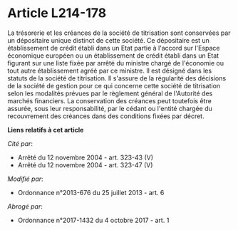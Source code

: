 # Article L214-178

La trésorerie et les créances de la société de titrisation sont conservées par un dépositaire unique distinct de cette
société. Ce dépositaire est un établissement de crédit établi dans un Etat partie à l'accord sur l'Espace économique européen
ou un établissement de crédit établi dans un Etat figurant sur une liste fixée par arrêté du ministre chargé de l'économie ou
tout autre établissement agréé par ce ministre. Il est désigné dans les statuts de la société de titrisation. Il s'assure de
la régularité des décisions de la société de gestion pour ce qui concerne cette société de titrisation selon les modalités
prévues par le règlement général de l'Autorité des marchés financiers. La conservation des créances peut toutefois être
assurée, sous leur responsabilité, par le cédant ou l'entité chargée du recouvrement des créances dans des conditions fixées
par décret.

**Liens relatifs à cet article**

_Cité par_:

  - Arrêté du 12 novembre 2004 - art. 323-43 (V)
  - Arrêté du 12 novembre 2004 - art. 323-47 (V)

_Modifié par_:

  - Ordonnance n°2013-676 du 25 juillet 2013 - art. 6

_Abrogé par_:

  - Ordonnance n°2017-1432 du 4 octobre 2017 - art. 1
